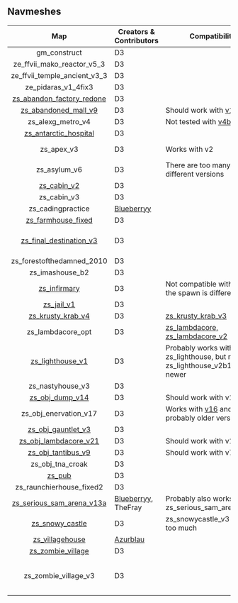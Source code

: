 ## Navmeshes

Map | Creators & Contributors | Compatibility | Comment
:---: | --- | --- | ---
gm_construct | D3
ze_ffvii_mako_reactor_v5_3 | D3
ze_ffvii_temple_ancient_v3_3 | D3
ze_pidaras_v1_4fix3 | D3
[zs_abandon_factory_redone](https://steamcommunity.com/sharedfiles/filedetails/?id=368952915) | D3
[zs_abandoned_mall_v9](https://steamcommunity.com/sharedfiles/filedetails/?id=1084464522) | D3 | Should work with [v10](https://steamcommunity.com/sharedfiles/filedetails/?id=620319122)
zs_alexg_metro_v4 | D3 | Not tested with [v4b](https://steamcommunity.com/sharedfiles/filedetails/?id=1123241382)
[zs_antarctic_hospital](https://steamcommunity.com/workshop/filedetails/?id=332228832) | D3
zs_apex_v3 | D3 | Works with v2 | Map not released yet
zs_asylum_v6 | D3 | There are too many different versions
[zs_cabin_v2](https://steamcommunity.com/sharedfiles/filedetails/?id=266230437) | D3
zs_cabin_v3 | D3
zs_cadingpractice | [Blueberryy](https://github.com/Blueberryy)
[zs_farmhouse_fixed](https://steamcommunity.com/sharedfiles/filedetails/?id=183438832) | D3
[zs_final_destination_v3](https://garrysmods.org/download/11146/zs-final-destination-v3zip) | D3 | | Most complex navmesh ever done!
zs_forestofthedamned_2010 | D3
zs_imashouse_b2 | D3
[zs_infirmary](https://steamcommunity.com/sharedfiles/filedetails/?id=180922335) | D3 | Not compatible with v2, as the spawn is different |
[zs_jail_v1](https://steamcommunity.com/sharedfiles/filedetails/?id=240000774) | D3
[zs_krusty_krab_v4](https://garrysmods.org/download/7190/zs-krusty-krab-v4zip) | D3 | [zs_krusty_krab_v3](https://garrysmods.org/download/1935/zs-krusty-krab-v3zip)
zs_lambdacore_opt | D3 | [zs_lambdacore, zs_lambdacore_v2](https://steamcommunity.com/sharedfiles/filedetails/?id=1327541254) | 
[zs_lighthouse_v1](https://steamcommunity.com/sharedfiles/filedetails/?id=180853396) | D3 | Probably works with zs_lighthouse, but not with zs_lighthouse_v2b1 and newer
zs_nastyhouse_v3 | D3 
[zs_obj_dump_v14](https://steamcommunity.com/sharedfiles/filedetails/?id=112595416) | D3 | Should work with v10 - v13 |
zs_obj_enervation_v17 | D3 | Works with [v16](zs_obj_enervation_v16) and probably older versions
[zs_obj_gauntlet_v3](zs_obj_gauntlet_v3) | D3
[zs_obj_lambdacore_v21](https://steamcommunity.com/sharedfiles/filedetails/?id=644445805) | D3 | Should work with v17 - v21
[zs_obj_tantibus_v9](http://zsr.site.nfoservers.com/server/maps/zs_obj_tantibus_v9.bsp.bz2) | D3 | Should work with v7, v8
zs_obj_tna_croak | D3
[zs_pub](https://steamcommunity.com/sharedfiles/filedetails/?id=266568628&searchtext=) | D3
zs_raunchierhouse_fixed2 | D3
[zs_serious_sam_arena_v13a](https://steamcommunity.com/sharedfiles/filedetails/?id=1084439626) | [Blueberryy](https://github.com/Blueberryy), TheFray | Probably also works with zs_serious_sam_arena_v11a
[zs_snowy_castle](https://steamcommunity.com/sharedfiles/filedetails/?id=320213706) | D3 | zs_snowycastle_v3 differs too much
[zs_villagehouse](zs_villagehouse) | [Azurblau](https://github.com/Azurblau)
[zs_zombie_village](https://garrysmods.org/download/45814/zs-zombie-villagezip) | D3
zs_zombie_village_v3 | D3 | | Same as zs_zombie_village, but with a ladder near spawn
